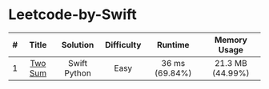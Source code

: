 # Leetcode-by-Swift

| # | Title | Solution | Difficulty | Runtime | Memory Usage |
| :---: | :---: | :---: | :---: | :---: | :---: |
| 1 | [Two Sum](https://leetcode.com/problems/two-sum/) | Swift Python | Easy | 36 ms (69.84%) | 21.3 MB (44.99%) |
